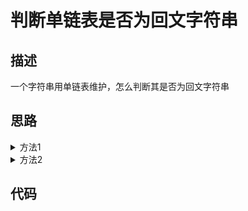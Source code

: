 # 判断单链表是否为回文字符串

## 描述

一个字符串用单链表维护，怎么判断其是否为回文字符串

## 思路

<details>
<summary>方法1</summary>

使用快慢指针，慢指针每前进一步就将data压入栈，直至快指针遍历完链表。然后快指针继续遍历，每遍历一步，就从栈里pop出一个进行对比，必须要每一步都完全一致才

</details>

<details>
<summary>方法2</summary>

使用快慢指针，慢指针前进的同时，修改其next指针，使前半部分逆序，直至快指针遍历完，然后比较左右两侧的链表

</details>

## 代码